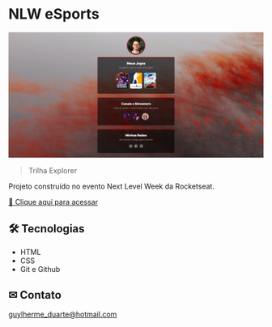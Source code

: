 # NLW eSports

![preview](./.github/preview.png)

> Trilha Explorer

Projeto construído no evento Next Level Week da Rocketseat.

[🔗 Clique aqui para acessar](https://guylhermed.github.io/nlw-esports/)

## 🛠 Tecnologias

- HTML
- CSS
- Git e Github

## ✉ Contato

guylherme_duarte@hotmail.com
